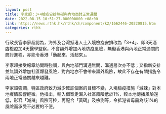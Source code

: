 ```yaml
---
layout: post
title: 李家超：3+4檢疫安排無礙與內地商討正常通關
date: 2022-08-15 10:51:27.000000000 +08:00
link: https://news.rthk.hk/rthk/ch/component/k2/1662446-20220815.htm
categories: rthk
---
```


行政長官李家超認為，海外及台灣抵港人士入境檢疫安排改為「3+4」、即3天酒店檢疫加4天醫學監察，不會額外增加內地防疫風險，無礙香港與內地正常通關的商討進程，亦能令香港「動起來，活起來」。

李家超接受報章訪問時強調，與內地部門溝通無間，溝通層次亦不低；又指新安排並無額外增加社區爆發風險，對內地亦不會帶來額外風險，故此不存在有關措施令兩地正常通關越來越難。

李家超強調，特區政府致力減少確診個案的目標不變，入境檢疫措施「減辣」對本地疫情影響輕微。他指出，輸入個案走漏入社區風險低於1%，較本地傳播風險還低，形容「減辣」風險可控，再配合「黃碼」及檢測等，令抵港者毋需為該1%的風險而承受不必要的不便。
